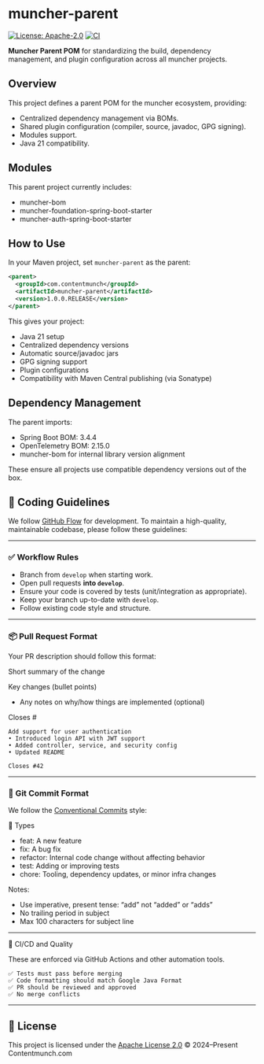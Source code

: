 # muncher-parent 
[![License: Apache-2.0](https://img.shields.io/badge/license-Apache%202.0-blue.svg)](./LICENSE)
[![CI](https://github.com/contentmunch/muncher-parent/actions/workflows/ci.yml/badge.svg)](https://github.com/contentmunch/muncher-parent/actions)


**Muncher Parent POM** for standardizing the build, dependency management, and plugin configuration across all muncher projects.

## Overview

This project defines a parent POM for the muncher ecosystem, providing:

- Centralized dependency management via BOMs.
- Shared plugin configuration (compiler, source, javadoc, GPG signing).
- Modules support.
- Java 21 compatibility.

## Modules

This parent project currently includes:

- muncher-bom
- muncher-foundation-spring-boot-starter
- muncher-auth-spring-boot-starter

## How to Use

In your Maven project, set `muncher-parent` as the parent:

```xml
<parent>
  <groupId>com.contentmunch</groupId>
  <artifactId>muncher-parent</artifactId>
  <version>1.0.0.RELEASE</version>
</parent>
```
This gives your project:
* Java 21 setup
* Centralized dependency versions
* Automatic source/javadoc jars
* GPG signing support
* Plugin configurations
* Compatibility with Maven Central publishing (via Sonatype)

## Dependency Management

The parent imports:
* Spring Boot BOM: 3.4.4
* OpenTelemetry BOM: 2.15.0
* muncher-bom for internal library version alignment

These ensure all projects use compatible dependency versions out of the box.

## 🧭 Coding Guidelines

We follow [GitHub Flow](https://guides.github.com/introduction/flow/) for development. To maintain a high-quality, maintainable codebase, please follow these guidelines:

---

### ✅ Workflow Rules

- Branch from `develop` when starting work.
- Open pull requests **into `develop`**.
- Ensure your code is covered by tests (unit/integration as appropriate).
- Keep your branch up-to-date with `develop`.
- Follow existing code style and structure.

---

### 📦 Pull Request Format

Your PR description should follow this format:

Short summary of the change
	
Key changes (bullet points)
	
* Any notes on why/how things are implemented (optional)

Closes #

```
Add support for user authentication
• Introduced login API with JWT support
• Added controller, service, and security config
• Updated README

Closes #42

```

---

### 📝 Git Commit Format

We follow the [Conventional Commits](https://www.conventionalcommits.org/en/v1.0.0/) style:

🎯 Types

* feat: A new feature
* fix: A bug fix
* refactor: Internal code change without affecting behavior
* test: Adding or improving tests
* chore: Tooling, dependency updates, or minor infra changes

Notes:

* Use imperative, present tense: “add” not “added” or “adds”
* No trailing period in subject
* Max 100 characters for subject line

---
🧪 CI/CD and Quality

These are enforced via GitHub Actions and other automation tools.

	✅ Tests must pass before merging
	✅ Code formatting should match Google Java Format
	✅ PR should be reviewed and approved
	✅ No merge conflicts
---

## 📄 License

This project is licensed under the [Apache License 2.0](https://github.com/contentmuncher/muncher-parent/blob/main/LICENSE) © 2024–Present Contentmunch.com


